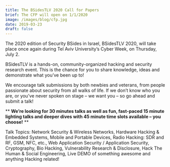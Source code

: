 ```yaml
---
title: The BSidesTLV 2020 Call for Papers
brief: The CFP will open on 1/1/2020
image: /images/blog/cfp.jpg
date: 2019-03-23
draft: false
---
```

The 2020 edition of Security BSides in Israel, BSidesTLV 2020, will take place once again during Tel Aviv University’s Cyber Week, on Thursday, July 2.

BSidesTLV is a hands-on, community-organized hacking and security research event. This is the chance for you to share knowledge, ideas and demonstrate what you’ve been up to!

We encourage talk submissions by both newbies and veterans, from people passionate about security from all walks of life. If we don’t know who you are, or you’ve never spoken on stage – we want you – so go ahead and submit a talk!

** **We’re looking for 30 minutes talks as well as fun, fast-paced 15 minute lighting talks and deeper dives with 45 minute time slots available – you choose!** **

Talk Topics: Network Security  & Wireless Networks, Hardware Hacking & Embedded Systems, Mobile and Portable Devices, Radio Hacking: SDR and RF, GSM, NFC, etc., Web Application Security / Application Security, Cryptography, Bio Hacking, Vulnerability Research & Disclosure, Hack The Human & Social Engineering, Live DEMO of something awesome and anything Hacking related!
